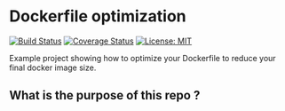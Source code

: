 # Dockerfile optimization

[![Build Status](https://travis-ci.org/RemyJeancolas/dockerfile-optimization.svg?branch=master)](https://travis-ci.org/RemyJeancolas/dockerfile-optimization)
[![Coverage Status](https://coveralls.io/repos/github/RemyJeancolas/dockerfile-optimization/badge.svg)](https://coveralls.io/github/RemyJeancolas/dockerfile-optimization)
[![License: MIT](https://img.shields.io/badge/license-MIT-blue.svg)](./LICENSE)

Example project showing how to optimize your Dockerfile to reduce your final docker image size.

## What is the purpose of this repo ?